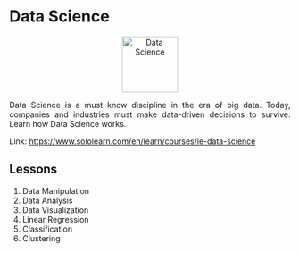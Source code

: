# Data Science

<p align="center">
    <img src="https://lecontent.sololearn.com/material-images/00000445000004454504000045040000_data%20science.png" alt="Data Science" width="100px" height="auto"></p>
<p align="justify">
    Data Science is a must know discipline in the era of big data. Today, companies and industries must make data-driven decisions to survive. Learn how Data Science works.
</p>

Link: https://www.sololearn.com/en/learn/courses/le-data-science

## Lessons

1. Data Manipulation
2. Data Analysis
3. Data Visualization
4. Linear Regression
5. Classification
6. Clustering